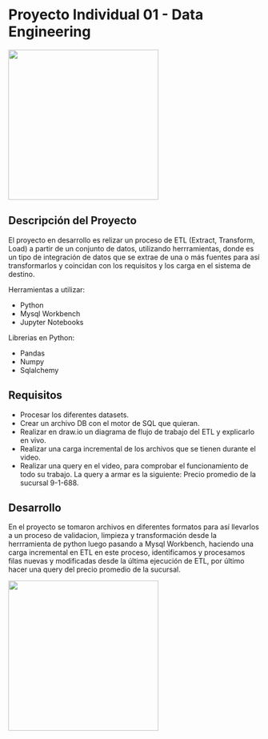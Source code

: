# Proyecto Individual 01 - Data Engineering 
<img src="..\_src\henry.png" height="300">

## Descripción del Proyecto

El proyecto en desarrollo es relizar un proceso de ETL (Extract, Transform, Load) a partir de un conjunto de datos, utilizando herrramientas, donde es un tipo de integración de datos que se extrae de una o más fuentes para así transformarlos y coincidan con los requisitos y los carga en el sistema de destino.

Herramientas a utilizar:
- Python
- Mysql Workbench
- Jupyter Notebooks

Librerias en Python:
- Pandas
- Numpy
- Sqlalchemy 

## Requisitos

- Procesar los diferentes datasets. 
- Crear un archivo DB con el motor de SQL que quieran. 
- Realizar en draw.io un diagrama de flujo de trabajo del ETL y explicarlo en vivo.
- Realizar una carga incremental de los archivos que se tienen durante el video.
- Realizar una query en el video, para comprobar el funcionamiento de todo su trabajo. La query a armar es la siguiente: Precio promedio de la sucursal 9-1-688.

## Desarrollo

En el proyecto se tomaron archivos en diferentes formatos para así llevarlos a un proceso de validacion, limpieza y transformación desde la herrramienta de python luego pasando a Mysql Workbench, haciendo una carga incremental en ETL en este proceso, identificamos y procesamos filas nuevas y modificadas desde la última ejecución de ETL, por último hacer una query del precio promedio de la sucursal.

<img src="..\_src\Diagrama proceso etl Karen.jpeg" height="300">

